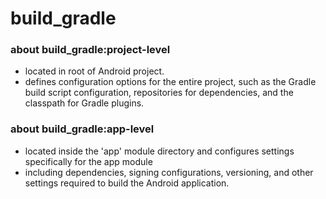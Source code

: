 # build_gradle

### about build_gradle:project-level

- located in root of Android project.
- defines configuration options for the entire project, such as the Gradle build script configuration, repositories for dependencies, and the classpath for Gradle plugins.

### about build_gradle:app-level

- located inside the 'app' module directory and configures settings specifically for the app module
- including dependencies, signing configurations, versioning, and other settings required to build the Android application.
